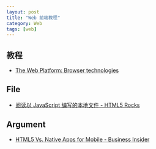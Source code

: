 ```yaml
---
layout: post
title: "Web 前端教程"
category: Web
tags: [web]
--- 
```

## 教程

- [The Web Platform: Browser technologies](http://platform.html5.org/)

## File

- [阅读以 JavaScript 编写的本地文件 - HTML5 Rocks](http://www.html5rocks.com/zh/tutorials/file/dndfiles/)

## Argument

- [HTML5 Vs. Native Apps for Mobile - Business Insider](http://www.businessinsider.com/html5-vs-native-apps-for-mobile-2013-6?op=1)







